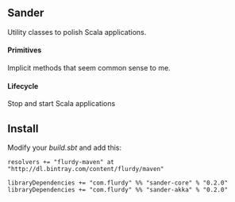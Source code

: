 ## Sander

Utility classes to polish Scala applications.

#### Primitives

Implicit methods that seem common sense to me.

#### Lifecycle

Stop and start Scala applications



## Install

Modify your *build.sbt* and add this:


    resolvers += "flurdy-maven" at "http://dl.bintray.com/content/flurdy/maven"

    libraryDependencies += "com.flurdy" %% "sander-core" % "0.2.0"
    libraryDependencies += "com.flurdy" %% "sander-akka" % "0.2.0"
